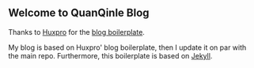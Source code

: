 ## Welcome to QuanQinle Blog

Thanks to [Huxpro](https://github.com/Huxpro) for the [blog boilerplate](https://github.com/Huxpro/huxblog-boilerplate).

My blog is based on Huxpro' blog boilerplate, then I update it on par with the main repo. Furthermore, this boilerplate is based on [Jekyll](http://jekyllrb.com/).